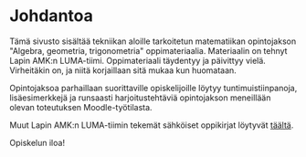 # Johdantoa

Tämä sivusto sisältää tekniikan aloille tarkoitetun matematiikan opintojakson "Algebra, geometria, trigonometria" oppimateriaalia. Materiaalin on tehnyt Lapin AMK:n LUMA-tiimi. Oppimateriaali täydentyy ja päivittyy vielä. Virheitäkin on, ja niitä korjaillaan sitä mukaa kun huomataan.

Opintojaksoa parhaillaan suorittaville opiskelijoille löytyy tuntimuistiinpanoja, lisäesimerkkejä ja runsaasti harjoitustehtäviä opintojakson meneillään olevan toteutuksen Moodle-työtilasta.

Muut Lapin AMK:n LUMA-tiimin tekemät sähköiset oppikirjat löytyvät [täältä](https://luma-lapinamk.pub).

Opiskelun iloa!